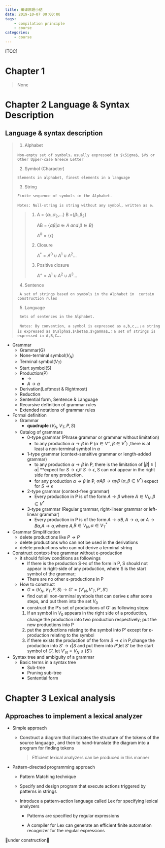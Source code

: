 ```yaml
---
title: 编译原理小结
date: 2019-10-07 00:00:00
tags:
	- compilation principle
	- course
categories:
	- course
---
```

[TOC]
# Chapter 1

>   None

# Chapter 2 Language & Syntax Description

## Language & syntax description

>   1.  Alphabet
>
>     Non-empty set of symbols，usually expressed in $\Sigma$、$V$ or Other Upper-case Greece Letter
>
>   2.  Symbol (Character)
>
>     Elements in alphabet, finest elements in a language
>
>   3.  String
>
>     Finite sequence of symbols in the Alphabet.
>
>     Notes: Null-string is string without any symbol, written as e。
>
>   > 1. A = {$\alpha_1$,$\alpha_2$,…} B ={$\beta_1$,$\beta_2$}
>   >
>   >    AB = $\{\alpha\beta|\alpha\in A\ and\ \beta \in B\}$
>   >
>   >    $A^0=\{\epsilon\}$
>   >
>   > 2. Closure
>   >
>   >    $A^*=A^0\cup A^1\cup A^2...$
>   >
>   > 3. Positive closure
>   >
>   >    $A^+=A^1\cup A^2 \cup A^3...$
>
>   4.  Sentence
>
>      A set of strings based on symbols in the Alphabet in  certain construction rules
>
>   5.  Language
>
>      Sets of sentences in the Alphabet.
>
>      Notes: By convention, a symbol is expressed as a,b,c,…；a string is expressed as $\alpha$,$\beta$,$\gamma$…；a set of strings is expressed in A,B,C….

* Grammar
  * Grammar(G)
  * None-terminal symbol($V_N$)
  * Terminal symbol($V_T$)
  * Start symbol(S)
  * Production(P)
    * <Sentence>→<subject><Predicate>
    * $A\rightarrow \alpha$
  * Derivation(Leftmost & Rightmost)
  * Reduction
  * Sentential form,  Sentence & Language
  * Recursive definition of grammar rules
  * Extended notations of grammar rules
* Formal definition
  * Grammar
    * **quadruple** ($V_N,V_T,P,S$)
  * Catalog of grammars
    * 0-type grammar (Phrase grammar or grammar without limitation)
      * to any production $\alpha\rightarrow\beta$ in P $(\alpha\in V^+,\beta\in V^*)$ ,there is at least  a non-terminal symbol in $\alpha$
    * 1-type grammar (context-sensitive grammar or length-added grammar)
      * to any production $\alpha\rightarrow\beta$ in P, there is the limitation of $|\beta|\ge|\alpha|$ **expect for $S\rightarrow\epsilon$,if $S\rightarrow\epsilon$, S can not appear in the right side for any production.
      * for any production $\alpha\rightarrow\beta$ in P, $\alpha A\beta\rightarrow\alpha\gamma\beta\ (\alpha,\beta\in V^*)$ expect for $S\rightarrow\epsilon$
    * 2-type grammar (context-free grammar)
      * Every production in P is of the form $A\rightarrow\beta$ where $A\in V_N,\beta\in V^*$
    * 3-type grammar (Regular grammar, right-linear grammar or left-linear grammar)
      * Every production in P is of the form $A\rightarrow\alpha B,A\rightarrow\alpha$, or $A\rightarrow B\alpha$,$A\rightarrow\alpha$,where $A$,$B\in V_N,\alpha\in V_T^*$
* Grammar Simplification
  * delete productions like $P\rightarrow P$
  * delete productions who can not be used in the derivations
  * delete productions who can not derive a terminal string
* Construct context-free grammar without ε-production
  * it should follow conditions as followings
    * If there is the production S→ε of the form in P, S should not appear in right-side of any production, where S is the start symbol of the grammar;
    * There are no other ε-productions in P
  * How to construct
    * $G=(V_N,V_T,P,S)\rightarrow G'=(V'_N,V'_T,P',S')$
    * find out all non-terminal symbols that can derive ε after some steps, and put them into the set $V_0$
    *   construct the P’s set of productions of G’ as following steps:
      1. If an symbol in $V_0$ appears in the right side of a production, change the production into two production respectively; put the new productions into P
      2. put the productions relating to the symbol into P’ except for ε-production relating to the symbol
      3. if there exists the production of the form $S\rightarrow \epsilon$ in P,change the production into $S’\rightarrow \epsilon |S$ and put them into  $P’$,let $S’$ be the start symbol of $G’$, let $V’_N=V_N\cup \{S'\}$
* Syntax tree and ambiguity of a grammar
  * Basic terms in a syntax tree
    * Sub-tree
    * Pruning sub-tree
    * Sentential form

# Chapter 3 Lexical analysis

## Approaches to implement a lexical analyzer

* Simple approach

  * Construct a diagram that illustrates the structure of the tokens of the source language , and then to hand-translate the diagram into a program for finding tokens

    >  Efficient lexical analyzers can be produced in this manner

* Pattern-directed programming approach

  * Pattern Matching technique

  * Specify and design program that execute actions triggered by patterns in strings

  * Introduce a pattern-action language called Lex for specifying lexical analyzers

    - Patterns are specified by regular expressions

    - A compiler for Lex can generate an efficient finite automation recognizer for the regular expressions



🚧under construction🚧
